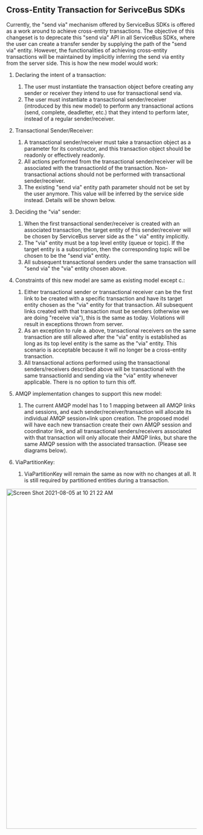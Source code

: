 ## Cross-Entity Transaction for SerivceBus SDKs 

Currently, the "send via" mechanism offered by ServiceBus SDKs is offered as a work around to achieve cross-entity transactions. The objective of this changeset is to deprecate this "send via" API in all ServiceBus SDKs, where the user can create a transfer sender by supplying the path of the "send via" entity. However, the functionalities of achieving cross-entity transactions will be maintained by implicitly inferring the send via entity from the server side. This is how the new model would work: 
  
 
1. Declaring the intent of a transaction: 
    1. The user must instantiate the transaction object before creating any sender or receiver they intend to use for transactional send via. 
    2. The user must instantiate a transactional sender/receiver (introduced by this new model) to perform any transactional actions (send, complete, deadletter, etc.) that they intend to perform later, instead of a regular sender/receiver. 
  
2. Transactional Sender/Receiver: 
    1. A transactional sender/receiver must take a transaction object as a parameter for its constructor, and this transaction object should be readonly or effectively readonly. 
    2. All actions performed from the transactional sender/receiver will be associated with the transactionId of the transaction. Non-transactional actions should not be performed with transactional sender/receiver. 
    3. The existing "send via" entity path parameter should not be set by the user anymore. This value will be inferred by the service side instead. Details will be shown below. 
  
3. Deciding the "via" sender: 
    1. When the first transactional sender/receiver is created with an associated transaction, the target entity of this sender/receiver will be chosen by ServiceBus server side as the " via" entity implicitly. 
    2. The "via" entity must be a top level entity (queue or topic). If the target entity is a subscription, then the corresponding topic will be chosen to be the "send via" entity. 
    3. All subsequent transactional senders under the same transaction will "send via" the "via" entity chosen above. 
  
4. Constraints of this new model are same as existing model except c.: 
    1. Either transactional sender or transactional receiver can be the first link to be created with a specific transaction and have its target entity chosen as the "via" entity for that transaction. All subsequent links created with that transaction must be senders (otherwise we are doing "receive via"), this is the same as today. Violations will result in exceptions thrown from server. 
    2. As an exception to rule a. above, transactional receivers on the same transaction are still allowed after the "via" entity is established as long as its top level entity is the same as the "via" entity. This scenario is acceptable because it will no longer be a cross-entity transaction. 
    3. All transactional actions performed using the transactional senders/receivers described above will be transactional with the same transactionId and sending via the "via" entity whenever applicable. There is no option to turn this off. 

5. AMQP implementation changes to support this new model: 
    1. The current AMQP model has 1 to 1 mapping between all AMQP links and sessions, and each sender/receiver/transaction will allocate its individual AMQP session+link upon creation. The proposed model will have each new transaction create their own AMQP session and coordinator link, and all transactional senders/receivers associated with that transaction will only allocate their AMQP links, but share the same AMQP session with the associated transaction. (Please see diagrams below). 
  
  
5. ViaPartitionKey: 
    1. ViaPartitionKey will remain the same as now with no changes at all. It is still required by partitioned entities during a transaction. 
  
  
 <img width="899" alt="Screen Shot 2021-08-05 at 10 21 22 AM" src="https://user-images.githubusercontent.com/1471612/128393795-68af7fd2-ec5a-4cf7-9587-3d08e1e31987.png">